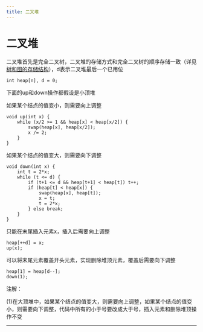 ```yaml
---
title: 二叉堆
---
```


# 二叉堆

<script type="text/javascript" src="/include/head.js"></script>

二叉堆首先是完全二叉树，二叉堆的存储方式和完全二叉树的顺序存储一致（详见<a href="https://www.dywan.xyz/note/202103/050001">树和图的存储结构</a>），d表示二叉堆最后一个已用位

```
int heap[n], d = 0;
```

下面的up和down操作都假设是小顶堆

如果某个结点的值变小，则需要向上调整

```
void up(int x) {
    while (x/2 >= 1 && heap[x] < heap[x/2]) {
        swap(heap[x], heap[x/2]);
        x /= 2;
    }
}
```

如果某个结点的值变大，则需要向下调整

```
void down(int x) {
    int t = 2*x;
    while (t <= d) {
        if (t+1 <= d && heap[t+1] < heap[t]) t++;
        if (heap[t] < heap[x]) {
            swap(heap[x], heap[t]);
            x = t;
            t = 2*x;
        } else break;
    }
}
```

只能在末尾插入元素x，插入后需要向上调整

```
heap[++d] = x;
up(x);
```

可以将末尾元素覆盖开头元素，实现删除堆顶元素，覆盖后需要向下调整

```
heap[1] = heap[d--];
down(1);
```

注解：

(1)在大顶堆中，如果某个结点的值变大，则需要向上调整，如果某个结点的值变小，则需要向下调整，代码中所有的小于号要改成大于号，插入元素和删除堆顶操作不变

---

<script type="text/javascript" src="/include/tail.js"></script>
